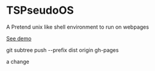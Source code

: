 # TSPseudoOS

A Pretend unix like shell environment to run on webpages

[See demo](https://wlfio.github.io/TSPseudoOS/)

git subtree push --prefix dist origin gh-pages

a change
